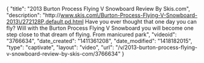 {
    "title": "2013 Burton Process Flying V Snowboard Review By Skis.com",
    "description": "http:\/\/www.skis.com\/Burton-Process-Flying-V-Snowboard-2013\/272128P,default,pd.html  Have you ever thought that one day you can fly? Will with the Burton Process Flying V Snowboard you will become one step close to that dream of flying. From manicured park",
    "videoid": "3766634",
    "date_created": "1411361208",
    "date_modified": "1418182015",
    "type": "captivate",
    "layout": "video",
    "url": "\/v\/2013-burton-process-flying-v-snowboard-review-by-skis-com\/3766634"
}